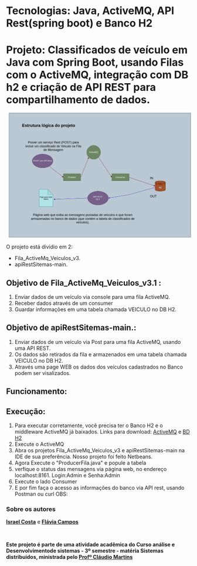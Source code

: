 
# Tecnologias: Java, ActiveMQ, API Rest(spring boot) e Banco H2
# Projeto: Classificados de veículo em Java com Spring Boot, usando Filas com o ActiveMQ, integração com DB h2 e criação de API REST para compartilhamento de dados.

![Imagem esquema lógico](desenho_esquema.png) 

O projeto está dividio em 2:
* Fila_ActiveMq_Veiculos_v3.
* apiRestSitemas-main.

## Objetivo de Fila_ActiveMq_Veiculos_v3.1 : 
1. Enviar dados de um veículo via console para uma fila ActiveMQ.
2. Receber dados através de um consumer 
3. Guardar informações em uma tabela chamada VEICULO no DB H2.

## Objetivo de apiRestSitemas-main.: 
1. Enviar dados de um veículo via Post para uma fila ActiveMQ, usando uma API REST.
2. Os dados são retirados da fila e armazenados em uma tabela chamada VEICULO no DB H2.
4. Através uma page WEB os dados dos veículos cadastrados no Banco podem ser visalizados.

## Funcionamento:

## Execução:
1. Para executar corretamente, você precisa ter o Banco H2 e o middleware ActiveMQ já baixados.
Links para download: [ActiveMQ](https://activemq.apache.org/components/classic/download/) e [BD H2](https://www.h2database.com/html/main.html)
2. Execute o ActiveMQ
3. Abra os projetos Fila_ActiveMq_Veiculos_v3 e apiRestSitemas-main na IDE de sua preferência. Nosso projeto foi feito Netbeans.
4. Agora Execute o "ProducerFila.java" e popule a tabela
5. verfique o status das mensagens via página web, no endereço localhost:8161. Login:Admin e Senha:Admin 
6. Execute o lado Consumer
7. E por fim faça o acesso as informações do banco via API rest, usando Postman ou curl
OBS:






### Sobre os autores
**[Israel Costa](https://github.com/israel1608)** e **[Flávia Campos](https://github.com/Fncampos)**

&nbsp;

**Este projeto é parte de uma atividade acadêmica do Curso análise e Desenvolvimentode sistemas - 3º semestre - matéria Sistemas distribuidos, ministrada pelo [Profº Cláudio Martins]()**






